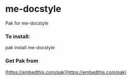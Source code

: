 me-docstyle
===

Pak for me-docstyle

### To install:

pak install me-docstyle

### Get Pak from

[https://embedthis.com/pak](https://embedthis.com/pak)
